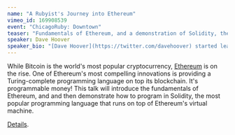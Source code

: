 ```yaml
---
name: "A Rubyist's Journey into Ethereum"
vimeo_id: 169908539
event: "ChicagoRuby: Downtown"
teaser: "Fundamentals of Ethereum, and a demonstration of Solidity, the most popular programming language that runs on top of Ethereum's virtual machine."
speaker: Dave Hoover
speaker_bio: "[Dave Hoover](https://twitter.com/davehoover) started learning Ruby in 2002, and was using it in earnest in 2005 when Rails hit the scene. Dave was a partner at Obtiva, a Chicago-based, Ruby-focused dev shop that was acquired by Groupon in 2011. While at Obtiva, Dave used Ruby to build the first version of madmimi.com, as well as make some early contributions at Groupon. He published Apprenticeship Patterns in 2010, a guide for people wanting to improve themselves as software developers. In 2012, Dave joined Dev Bootcamp, and founded the Chicago location in 2013. Nowadays, Dave has returned to his roots and is a freelance software developer. His primary focus is building software on Ethereum as a member of the team at ConsenSys. He mainly works from his family's home in Wheaton."
---
```


While Bitcoin is the world's most popular cryptocurrency, [Ethereum](https://www.ethereum.org/) is on the rise. One of Ethereum's most compelling innovations is providing a Turing-complete programming language on top its blockchain. It's programmable money! This talk will introduce the fundamentals of Ethereum, and and then demonstrate how to program in Solidity, the most popular programming language that runs on top of Ethereum's virtual machine.

[Details](http://www.meetup.com/ChicagoRuby/events/224923432/).
